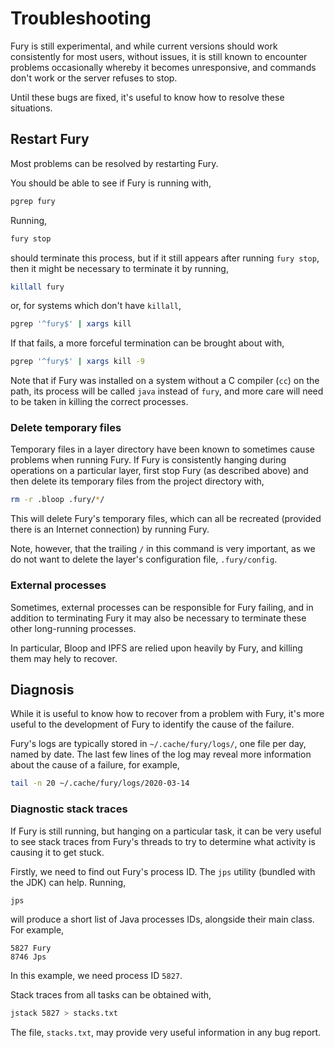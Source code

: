 # Troubleshooting

Fury is still experimental, and while current versions should work consistently for most users, without issues,
it is still known to encounter problems occasionally whereby it becomes unresponsive, and commands don't work or
the server refuses to stop.

Until these bugs are fixed, it's useful to know how to resolve these situations.

## Restart Fury

Most problems can be resolved by restarting Fury.

You should be able to see if Fury is running with,
```sh
pgrep fury
```

Running,
```sh
fury stop
```
should terminate this process, but if it still appears after running `fury stop`, then it might be necessary to
terminate it by running,
```sh
killall fury
```
or, for systems which don't have `killall`,
```sh
pgrep '^fury$' | xargs kill
```

If that fails, a more forceful termination can be brought about with,
```sh
pgrep '^fury$' | xargs kill -9
```

Note that if Fury was installed on a system without a C compiler (`cc`) on the path, its process will be called
`java` instead of `fury`, and more care will need to be taken in killing the correct processes.

### Delete temporary files

Temporary files in a layer directory have been known to sometimes cause problems when running Fury. If Fury is
consistently hanging during operations on a particular layer, first stop Fury (as described above) and then
delete its temporary files from the project directory with,
```sh
rm -r .bloop .fury/*/
```

This will delete Fury's temporary files, which can all be recreated (provided there is an Internet connection)
by running Fury.

Note, however, that the trailing `/` in this command is very important, as we do not want to delete the layer's
configuration file, `.fury/config`.

### External processes

Sometimes, external processes can be responsible for Fury failing, and in addition to terminating Fury it may
also be necessary to terminate these other long-running processes.

In particular, Bloop and IPFS are relied upon heavily by Fury, and killing them may hely to recover.

## Diagnosis

While it is useful to know how to recover from a problem with Fury, it's more useful to the development of Fury
to identify the cause of the failure.

Fury's logs are typically stored in `~/.cache/fury/logs/`, one file per day, named by date. The last few lines
of the log may reveal more information about the cause of a failure, for example,
```sh
tail -n 20 ~/.cache/fury/logs/2020-03-14
```

### Diagnostic stack traces

If Fury is still running, but hanging on a particular task, it can be very useful to see stack traces from
Fury's threads to try to determine what activity is causing it to get stuck.

Firstly, we need to find out Fury's process ID. The `jps` utility (bundled with the JDK) can help. Running,
```sh
jps
```
will produce a short list of Java processes IDs, alongside their main class. For example,
```
5827 Fury
8746 Jps
```

In this example, we need process ID `5827`.

Stack traces from all tasks can be obtained with,
```sh
jstack 5827 > stacks.txt
```

The file, `stacks.txt`, may provide very useful information in any bug report.
